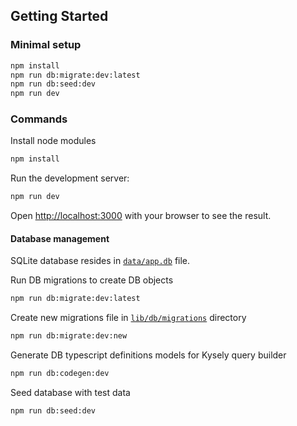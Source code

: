 ## Getting Started

### Minimal setup
```bash
npm install
npm run db:migrate:dev:latest
npm run db:seed:dev
npm run dev
```

### Commands

Install node modules
```bash
npm install
```

Run the development server:

```bash
npm run dev
```

Open [http://localhost:3000](http://localhost:3000) with your browser to see the result.


#### Database management

SQLite database resides in [`data/app.db`](data/) file.

Run DB migrations to create DB objects
```bash
npm run db:migrate:dev:latest
```

Create new migrations file in [`lib/db/migrations`](lib/db/migrations) directory
```bash
npm run db:migrate:dev:new
```

Generate DB typescript definitions models for Kysely query builder
```bash
npm run db:codegen:dev
```

Seed database with test data
```bash
npm run db:seed:dev
```
